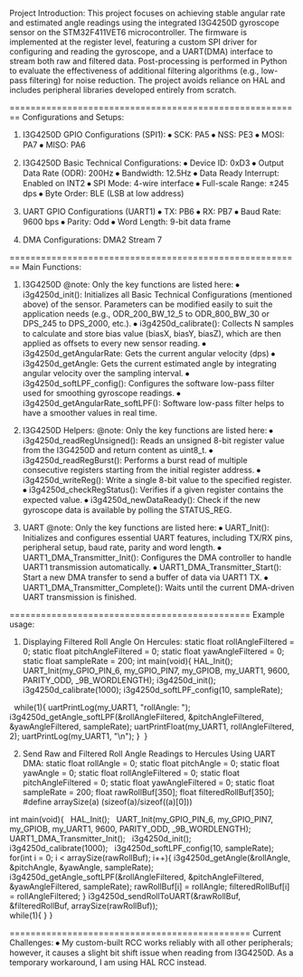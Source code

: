 Project Introduction: This project focuses on achieving stable angular rate and estimated angle readings using the integrated I3G4250D gyroscope sensor on the STM32F411VET6 microcontroller. The firmware is implemented at the register level, featuring a custom SPI driver for configuring and reading the gyroscope, and a UART(DMA) interface to stream both raw and filtered data. Post-processing is performed in Python to evaluate the effectiveness of additional filtering algorithms (e.g., low-pass filtering) for noise reduction. The project avoids reliance on HAL and includes peripheral libraries developed entirely from scratch.

========================================================
Configurations and Setups:
1.	I3G4250D GPIO Configurations (SPI1):
⦁	SCK: PA5
⦁	NSS: PE3
⦁	MOSI: PA7
⦁	MISO: PA6

2.	I3G4250D Basic Technical Configurations:
⦁	Device ID: 0xD3
⦁	Output Data Rate (ODR): 200Hz
⦁	Bandwidth: 12.5Hz
⦁	Data Ready Interrupt: Enabled on INT2
⦁	SPI Mode: 4-wire interface
⦁	Full-scale Range: ±245 dps
⦁	Byte Order: BLE (LSB at low address)

3.	UART GPIO Configurations (UART1)
⦁	TX: PB6
⦁	RX: PB7
⦁	Baud Rate: 9600 bps
⦁	Parity: Odd
⦁	Word Length: 9-bit data frame

4.	DMA Configurations: DMA2 Stream 7

========================================================
Main Functions:
1.	I3G4250D
@note: Only the key functions are listed here:
⦁	i3g4250d_init(): Initializes all Basic Technical Configurations (mentioned above) of the sensor. Parameters can be modified easily to suit the application needs (e.g., ODR_200_BW_12_5 to ODR_800_BW_30 or DPS_245 to DPS_2000, etc.).
⦁	i3g4250d_calibrate(): Collects N samples to calculate and store bias value (biasX, biasY, biasZ), which are then applied as offsets to every new sensor reading.
⦁	i3g4250d_getAngularRate: Gets the current angular velocity (dps)
⦁	i3g4250d_getAngle: Gets the current estimated angle by integrating angular velocity over the sampling interval.
⦁	i3g4250d_softLPF_config(): Configures the software low-pass filter used for smoothing gyroscope readings.
⦁	i3g4250d_getAngularRate_softLPF(): Software low-pass filter helps to have a smoother values in real time.

2.	I3G4250D Helpers:
@note: Only the key functions are listed here:
⦁	i3g4250d_readRegUnsigned(): Reads an unsigned 8-bit register value from the I3G4250D and return content as uint8_t.
⦁	i3g4250d_readRegBurst(): Performs a burst read of multiple consecutive registers starting from the initial register address.
⦁	i3g4250d_writeReg(): Write a single 8-bit value to the specified register.
⦁	i3g4250d_checkRegStatus(): Verifies if a given register contains the expected value.
⦁	i3g4250d_newDataReady(): Check if the new gyroscope data is available by polling the STATUS_REG.

3.	UART
@note: Only the key functions are listed here:
⦁	UART_Init(): Initializes and configures essential UART features, including TX/RX pins, peripheral setup, baud rate, parity and word length.
⦁	UART1_DMA_Transmitter_Init(): Configures the DMA controller to handle UART1 transmission automatically.
⦁	UART1_DMA_Transmitter_Start(): Start a new DMA transfer to send a buffer of data via UART1 TX.
⦁	UART1_DMA_Transmitter_Complete(): Waits until the current DMA-driven UART transmission is finished.

==============================================
Example usage:
1.	Displaying Filtered Roll Angle On Hercules:
static float rollAngleFiltered = 0;
static float pitchAngleFiltered = 0;
static float yawAngleFiltered = 0;
static float sampleRate = 200;
int main(void){
    HAL_Init();
    UART_Init(my_GPIO_PIN_6, my_GPIO_PIN7, my_GPIOB, my_UART1, 9600, PARITY_ODD, _9B_WORDLENGTH);
    i3g4250d_init();
    i3g4250d_calibrate(1000);
    i3g4250d_softLPF_config(10, sampleRate);

 	while(1){
        uartPrintLog(my_UART1, "rollAngle: ");
        i3g4250d_getAngle_softLPF(&rollAngleFiltered, &pitchAngleFiltered, &yawAngleFiltered, sampleRate);
        uartPrintFloat(my_UART1, rollAngleFiltered, 2);
        uartPrintLog(my_UART1, "\n");
    }
 }


2.	Send Raw and Filtered Roll Angle Readings to Hercules Using UART DMA:
static float rollAngle = 0;
static float pitchAngle = 0;
static float yawAngle = 0;
static float rollAngleFiltered = 0;
static float pitchAngleFiltered = 0;
static float yawAngleFiltered = 0;
static float sampleRate = 200;
float rawRollBuf[350];
float filteredRollBuf[350];
#define arraySize(a)	(sizeof(a)/sizeof((a)[0]))

int main(void){
 	HAL_Init();
 	UART_Init(my_GPIO_PIN_6, my_GPIO_PIN7, my_GPIOB, my_UART1, 9600, PARITY_ODD, _9B_WORDLENGTH);
    UART1_DMA_Transmitter_Init();
 	i3g4250d_init();
 	i3g4250d_calibrate(1000);
 	i3g4250d_softLPF_config(10, sampleRate);
    for(int i = 0; i < arraySize(rawRollBuf); i++){
        i3g4250d_getAngle(&rollAngle, &pitchAngle, &yawAngle, sampleRate);
        i3g4250d_getAngle_softLPF(&rollAngleFiltered, &pitchAngleFiltered, &yawAngleFiltered, sampleRate);
        rawRollBuf[i] = rollAngle;
        filteredRollBuf[i] = rollAngleFiltered;
    }
    i3g4250d_sendRollToUART(&rawRollBuf, &filteredRollBuf, arraySize(rawRollBuf));
 	
    while(1){
    }
}

==============================================
Current Challenges:
⦁ My custom-built RCC works reliably with all other peripherals; however, it causes a slight bit shift issue when reading from I3G4250D. As a temporary workaround, I am using HAL RCC instead.
